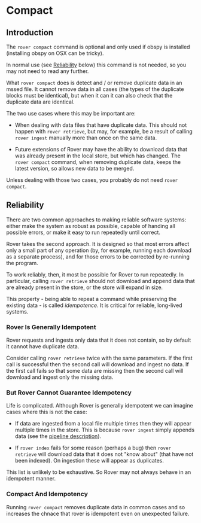 
# Compact

## Introduction

The `rover compact` command is optional and only used if obspy is
installed (installing obspy on OSX can be tricky).

In normal use (see [Reliability](#reliability) below) this command is
not needed, so you may not need to read any further.

What `rover compact` does is detect and / or remove duplicate data in
an mssed file.  It cannot remove data in all cases (the types of the
duplicate blocks must be identical), but when it can it can also check
that the duplicate data are identical.

The two use cases where this may be important are:

* When dealing with data files that have duplicate data.  This should
  not happen with `rover retrieve`, but may, for example, be a result
  of calling `rover ingest` manually more than once on the same data.

* Future extensions of Rover may have the ability to download data
  that was already present in the local store, but which has changed.
  The `rover compact` command, when removing duplicate data, keeps the
  latest version, so allows new data to be merged.

Unless dealing with those two cases, you probably do not need 
`rover compact`.

## Reliability

There are two common approaches to making reliable software systems:
either make the system as robust as possible, capable of handing all
possible errors, or make it easy to run repeatedly until correct.

Rover takes the second approach.  It is designed so that most errors
affect only a small part of any operation (by, for example, running
each download as a separate process), and for those errors to be
corrected by re-running the program.

To work reliably, then, it most be possible for Rover to run
repeatedly.  In particular, calling `rover retrieve` should not
download and append data that are already present in the store, or the
store will expand in size.

This property - being able to repeat a command while preserving the
existing data - is called *idempotence*.  It is critical for reliable,
long-lived systems.

### Rover Is Generally Idempotent

Rover requests and ingests only data that it does not contain, so by
default it cannot have duplicate data.

Consider calling `rover retrieve` twice with the same parameters.  If
the first call is successful then the second call will download and
ingest no data.  If the first call fails so that some data are missing
then the second call will download and ingest only the missing data.

### But Rover Cannot Guarantee Idempotency

Life is complicated.  Although Rover is generally idempotent we can
imagine cases where this is not the case:

  * If data are ingested from a local file multiple times then they
    will appear multiple times in the store.  This is because `rover
    ingest` simply appends data (see the [pipeline
    description](./pipeline.md)).

  * If `rover index` fails for some reason (perhaps a bug) then `rover
    retrieve` will download data that it does not "know about" (that
    have not been indexed).  On ingestion these will appear as
    duplicates.

This list is unlikely to be exhaustive.  So Rover may not always
behave in an idempotent manner.

### Compact And Idempotency

Running `rover compact` removes duplicate data in common cases and so
increases the chnace that rover is idempotent even on unexpected
failure.
